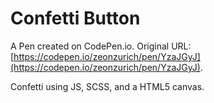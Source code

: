 # Confetti Button

A Pen created on CodePen.io. Original URL: [https://codepen.io/zeonzurich/pen/YzaJGyJ](https://codepen.io/zeonzurich/pen/YzaJGyJ).

Confetti using JS, SCSS, and a HTML5 canvas.